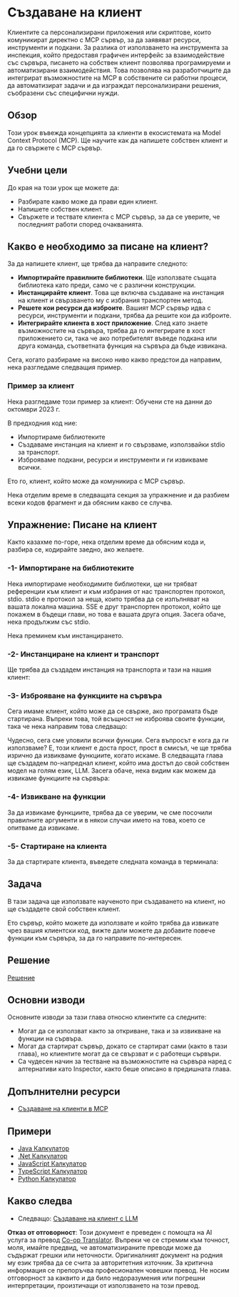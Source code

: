 <!--
CO_OP_TRANSLATOR_METADATA:
{
  "original_hash": "a9c3ca25df37dbb4c1518174fc415ce1",
  "translation_date": "2025-05-17T09:49:34+00:00",
  "source_file": "03-GettingStarted/02-client/README.md",
  "language_code": "bg"
}
-->
# Създаване на клиент

Клиентите са персонализирани приложения или скриптове, които комуникират директно с MCP сървър, за да заявяват ресурси, инструменти и подкани. За разлика от използването на инструмента за инспекция, който предоставя графичен интерфейс за взаимодействие със сървъра, писането на собствен клиент позволява програмируеми и автоматизирани взаимодействия. Това позволява на разработчиците да интегрират възможностите на MCP в собствените си работни процеси, да автоматизират задачи и да изграждат персонализирани решения, съобразени със специфични нужди.

## Обзор

Този урок въвежда концепцията за клиенти в екосистемата на Model Context Protocol (MCP). Ще научите как да напишете собствен клиент и да го свържете с MCP сървър.

## Учебни цели

До края на този урок ще можете да:

- Разбирате какво може да прави един клиент.
- Напишете собствен клиент.
- Свържете и тествате клиента с MCP сървър, за да се уверите, че последният работи според очакванията.

## Какво е необходимо за писане на клиент?

За да напишете клиент, ще трябва да направите следното:

- **Импортирайте правилните библиотеки**. Ще използвате същата библиотека като преди, само че с различни конструкции.
- **Инстанцирайте клиент**. Това ще включва създаване на инстанция на клиент и свързването му с избрания транспортен метод.
- **Решете кои ресурси да изброите**. Вашият MCP сървър идва с ресурси, инструменти и подкани, трябва да решите кои да изброите.
- **Интегрирайте клиента в хост приложение**. След като знаете възможностите на сървъра, трябва да го интегрирате в хост приложението си, така че ако потребителят въведе подкана или друга команда, съответната функция на сървъра да бъде извикана.

Сега, когато разбираме на високо ниво какво предстои да направим, нека разгледаме следващия пример.

### Пример за клиент

Нека разгледаме този пример за клиент:
Обучени сте на данни до октомври 2023 г.

В предходния код ние:

- Импортираме библиотеките
- Създаваме инстанция на клиент и го свързваме, използвайки stdio за транспорт.
- Изброяваме подкани, ресурси и инструменти и ги извикваме всички.

Ето го, клиент, който може да комуникира с MCP сървър.

Нека отделим време в следващата секция за упражнение и да разбием всеки кодов фрагмент и да обясним какво се случва.

## Упражнение: Писане на клиент

Както казахме по-горе, нека отделим време да обясним кода и, разбира се, кодирайте заедно, ако желаете.

### -1- Импортиране на библиотеките

Нека импортираме необходимите библиотеки, ще ни трябват референции към клиент и към избрания от нас транспортен протокол, stdio. stdio е протокол за неща, които трябва да се изпълняват на вашата локална машина. SSE е друг транспортен протокол, който ще покажем в бъдещи глави, но това е вашата друга опция. Засега обаче, нека продължим със stdio.

Нека преминем към инстанцирането.

### -2- Инстанциране на клиент и транспорт

Ще трябва да създадем инстанция на транспорта и тази на нашия клиент:

### -3- Изброяване на функциите на сървъра

Сега имаме клиент, който може да се свърже, ако програмата бъде стартирана. Въпреки това, той всъщност не изброява своите функции, така че нека направим това следващо:

Чудесно, сега сме уловили всички функции. Сега въпросът е кога да ги използваме? Е, този клиент е доста прост, прост в смисъл, че ще трябва изрично да извикваме функциите, когато искаме. В следващата глава ще създадем по-напреднал клиент, който има достъп до свой собствен модел на голям език, LLM. Засега обаче, нека видим как можем да извикаме функциите на сървъра:

### -4- Извикване на функции

За да извикаме функциите, трябва да се уверим, че сме посочили правилните аргументи и в някои случаи името на това, което се опитваме да извикаме.

### -5- Стартиране на клиента

За да стартирате клиента, въведете следната команда в терминала:

## Задача

В тази задача ще използвате наученото при създаването на клиент, но ще създадете свой собствен клиент.

Ето сървър, който можете да използвате и който трябва да извикате чрез вашия клиентски код, вижте дали можете да добавите повече функции към сървъра, за да го направите по-интересен.

## Решение

[Решение](./solution/README.md)

## Основни изводи

Основните изводи за тази глава относно клиентите са следните:

- Могат да се използват както за откриване, така и за извикване на функции на сървъра.
- Могат да стартират сървър, докато се стартират сами (както в тази глава), но клиентите могат да се свързват и с работещи сървъри.
- Са чудесен начин за тестване на възможностите на сървъра наред с алтернативи като Inspector, както беше описано в предишната глава.

## Допълнителни ресурси

- [Създаване на клиенти в MCP](https://modelcontextprotocol.io/quickstart/client)

## Примери

- [Java Калкулатор](../samples/java/calculator/README.md)
- [.Net Калкулатор](../../../../03-GettingStarted/samples/csharp)
- [JavaScript Калкулатор](../samples/javascript/README.md)
- [TypeScript Калкулатор](../samples/typescript/README.md)
- [Python Калкулатор](../../../../03-GettingStarted/samples/python)

## Какво следва

- Следващо: [Създаване на клиент с LLM](/03-GettingStarted/03-llm-client/README.md)

**Отказ от отговорност**: 
Този документ е преведен с помощта на AI услуга за превод [Co-op Translator](https://github.com/Azure/co-op-translator). Въпреки че се стремим към точност, моля, имайте предвид, че автоматизираните преводи може да съдържат грешки или неточности. Оригиналният документ на родния му език трябва да се счита за авторитетния източник. За критична информация се препоръчва професионален човешки превод. Не носим отговорност за каквито и да било недоразумения или погрешни интерпретации, произтичащи от използването на този превод.